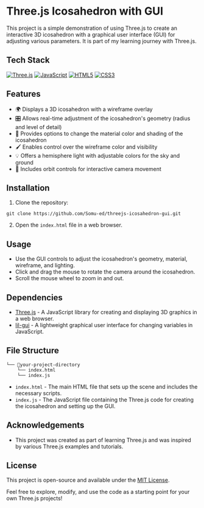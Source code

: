 # Three.js Icosahedron with GUI

This project is a simple demonstration of using Three.js to create an interactive 3D icosahedron with a graphical user interface (GUI) for adjusting various parameters. It is part of my learning journey with Three.js.

## Tech Stack

[![Three.js](https://img.shields.io/badge/Three.js-000000?style=for-the-badge&logo=three.js&logoColor=white)](https://threejs.org/)
[![JavaScript](https://img.shields.io/badge/JavaScript-F7DF1E?style=for-the-badge&logo=javascript&logoColor=black)](https://developer.mozilla.org/en-US/docs/Web/JavaScript)
[![HTML5](https://img.shields.io/badge/HTML5-E34F26?style=for-the-badge&logo=html5&logoColor=white)](https://developer.mozilla.org/en-US/docs/Web/Guide/HTML/HTML5)
[![CSS3](https://img.shields.io/badge/CSS3-1572B6?style=for-the-badge&logo=css3&logoColor=white)](https://developer.mozilla.org/en-US/docs/Web/CSS)

## Features

- 🌍 Displays a 3D icosahedron with a wireframe overlay
- 🎛️ Allows real-time adjustment of the icosahedron's geometry (radius and level of detail)
- 🎨 Provides options to change the material color and shading of the icosahedron
- 🖌️ Enables control over the wireframe color and visibility
- 💡 Offers a hemisphere light with adjustable colors for the sky and ground
- 🎥 Includes orbit controls for interactive camera movement

## Installation

1. Clone the repository:

`git clone https://github.com/Somu-ed/threejs-icosahedron-gui.git`

2. Open the `index.html` file in a web browser.

## Usage

- Use the GUI controls to adjust the icosahedron's geometry, material, wireframe, and lighting.
- Click and drag the mouse to rotate the camera around the icosahedron.
- Scroll the mouse wheel to zoom in and out.

## Dependencies

- [Three.js](https://threejs.org/) - A JavaScript library for creating and displaying 3D graphics in a web browser.
- [lil-gui](https://lil-gui.georgealways.com/) - A lightweight graphical user interface for changing variables in JavaScript.

## File Structure
```
└── 📁your-project-directory
    └── index.html
    └── index.js
```
- `index.html` - The main HTML file that sets up the scene and includes the necessary scripts.
- `index.js` - The JavaScript file containing the Three.js code for creating the icosahedron and setting up the GUI.

## Acknowledgements

- This project was created as part of learning Three.js and was inspired by various Three.js examples and tutorials.

## License

This project is open-source and available under the [MIT License](https://opensource.org/licenses/MIT).

Feel free to explore, modify, and use the code as a starting point for your own Three.js projects!
